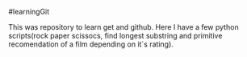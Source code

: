 #learningGit

This was repository to learn get and github. Here I have a few python scripts(rock paper scissocs, find longest substring and primitive recomendation of a film depending on it`s rating).
